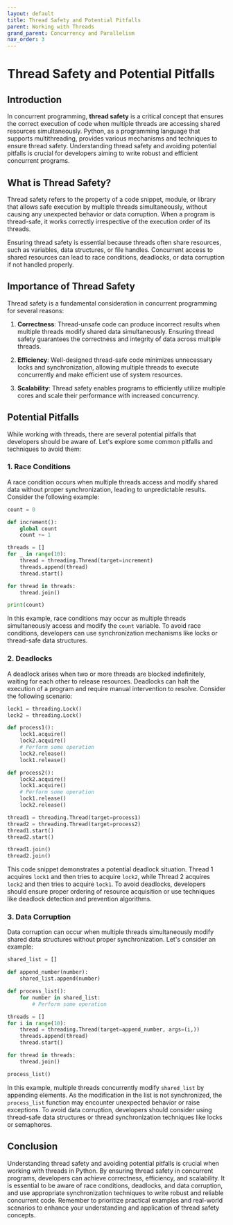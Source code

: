 ```yaml
---
layout: default
title: Thread Safety and Potential Pitfalls
parent: Working with Threads
grand_parent: Concurrency and Parallelism
nav_order: 3
---
```

# Thread Safety and Potential Pitfalls

## Introduction

In concurrent programming, **thread safety** is a critical concept that ensures the correct execution of code when multiple threads are accessing shared resources simultaneously. Python, as a programming language that supports multithreading, provides various mechanisms and techniques to ensure thread safety. Understanding thread safety and avoiding potential pitfalls is crucial for developers aiming to write robust and efficient concurrent programs.

## What is Thread Safety?

Thread safety refers to the property of a code snippet, module, or library that allows safe execution by multiple threads simultaneously, without causing any unexpected behavior or data corruption. When a program is thread-safe, it works correctly irrespective of the execution order of its threads.

Ensuring thread safety is essential because threads often share resources, such as variables, data structures, or file handles. Concurrent access to shared resources can lead to race conditions, deadlocks, or data corruption if not handled properly.

## Importance of Thread Safety

Thread safety is a fundamental consideration in concurrent programming for several reasons:

1. **Correctness**: Thread-unsafe code can produce incorrect results when multiple threads modify shared data simultaneously. Ensuring thread safety guarantees the correctness and integrity of data across multiple threads.

2. **Efficiency**: Well-designed thread-safe code minimizes unnecessary locks and synchronization, allowing multiple threads to execute concurrently and make efficient use of system resources.

3. **Scalability**: Thread safety enables programs to efficiently utilize multiple cores and scale their performance with increased concurrency.

## Potential Pitfalls

While working with threads, there are several potential pitfalls that developers should be aware of. Let's explore some common pitfalls and techniques to avoid them:

### 1. Race Conditions

A race condition occurs when multiple threads access and modify shared data without proper synchronization, leading to unpredictable results. Consider the following example:

```python
count = 0

def increment():
    global count
    count += 1

threads = []
for _ in range(10):
    thread = threading.Thread(target=increment)
    threads.append(thread)
    thread.start()

for thread in threads:
    thread.join()

print(count)
```

In this example, race conditions may occur as multiple threads simultaneously access and modify the `count` variable. To avoid race conditions, developers can use synchronization mechanisms like locks or thread-safe data structures.

### 2. Deadlocks

A deadlock arises when two or more threads are blocked indefinitely, waiting for each other to release resources. Deadlocks can halt the execution of a program and require manual intervention to resolve. Consider the following scenario:

```python
lock1 = threading.Lock()
lock2 = threading.Lock()

def process1():
    lock1.acquire()
    lock2.acquire()
    # Perform some operation
    lock2.release()
    lock1.release()

def process2():
    lock2.acquire()
    lock1.acquire()
    # Perform some operation
    lock1.release()
    lock2.release()

thread1 = threading.Thread(target=process1)
thread2 = threading.Thread(target=process2)
thread1.start()
thread2.start()

thread1.join()
thread2.join()
```

This code snippet demonstrates a potential deadlock situation. Thread 1 acquires `lock1` and then tries to acquire `lock2`, while Thread 2 acquires `lock2` and then tries to acquire `lock1`. To avoid deadlocks, developers should ensure proper ordering of resource acquisition or use techniques like deadlock detection and prevention algorithms.

### 3. Data Corruption

Data corruption can occur when multiple threads simultaneously modify shared data structures without proper synchronization. Let's consider an example:

```python
shared_list = []

def append_number(number):
    shared_list.append(number)

def process_list():
    for number in shared_list:
        # Perform some operation

threads = []
for i in range(10):
    thread = threading.Thread(target=append_number, args=(i,))
    threads.append(thread)
    thread.start()

for thread in threads:
    thread.join()

process_list()
```

In this example, multiple threads concurrently modify `shared_list` by appending elements. As the modification in the list is not synchronized, the `process_list` function may encounter unexpected behavior or raise exceptions. To avoid data corruption, developers should consider using thread-safe data structures or thread synchronization techniques like locks or semaphores.

## Conclusion

Understanding thread safety and avoiding potential pitfalls is crucial when working with threads in Python. By ensuring thread safety in concurrent programs, developers can achieve correctness, efficiency, and scalability. It is essential to be aware of race conditions, deadlocks, and data corruption, and use appropriate synchronization techniques to write robust and reliable concurrent code. Remember to prioritize practical examples and real-world scenarios to enhance your understanding and application of thread safety concepts.
